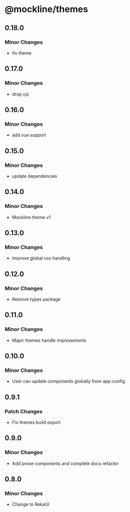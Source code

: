 # @mockline/themes

## 0.18.0

### Minor Changes

- fix theme

## 0.17.0

### Minor Changes

- drop cjs

## 0.16.0

### Minor Changes

- add vue support

## 0.15.0

### Minor Changes

- update dependencies

## 0.14.0

### Minor Changes

- Mockline theme v1

## 0.13.0

### Minor Changes

- Improve global css handling

## 0.12.0

### Minor Changes

- Remove types package

## 0.11.0

### Minor Changes

- Major themes handle improvements

## 0.10.0

### Minor Changes

- User can update components globally from app.config

## 0.9.1

### Patch Changes

- Fix themes build export

## 0.9.0

### Minor Changes

- Add prose components and complete docs refactor

## 0.8.0

### Minor Changes

- Change to RekaUI
